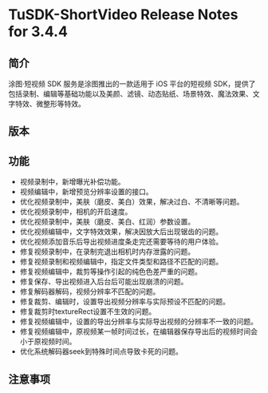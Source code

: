 # TuSDK-ShortVideo Release Notes for 3.4.4

## 简介

涂图·短视频 SDK 服务是涂图推出的一款适用于 iOS 平台的短视频 SDK，提供了包括录制、编辑等基础功能以及美颜、滤镜、动态贴纸、场景特效、魔法效果、文字特效、微整形等特效。

## 版本



## 功能

* 视频录制中，新增曝光补偿功能。
* 视频编辑中，新增预览分辨率设置的接口。
* 优化视频录制中，美肤（磨皮、美白）效果，解决过白、不清晰等问题。
* 优化视频录制中，相机的开启速度。
* 优化视频录制中，美肤（磨皮、美白、红润）参数设置。
* 优化视频编辑中，文字特效效果，解决因放大后出现锯齿的问题。
* 优化视频添加音乐后导出视频进度条走完还需要等待的用户体验。
* 修复视频录制中，在录制完退出相机时内存泄露的问题。	
* 修复视频录制和视频编辑中，指定文件类型和路径不匹配的问题。
* 修复视频编辑中，裁剪等操作引起的纯色色差严重的问题。
* 修复保存、导出视频进入后台后可能出现崩溃的问题。
* 修复解码器解码，视频分辨率不匹配的问题。
* 修复裁剪、编辑时，设置导出视频分辨率与实际预设不匹配的问题。
* 修复裁剪时textureRect设置不生效的问题。
* 修复视频编辑中，设置的导出分辨率与实际导出视频的分辨率不一致的问题。
* 修复视频编辑中，原视频某一帧时间过长，在编辑器保存导出后的视频时间会小于原视频时间。
* 优化系统解码器seek到特殊时间点导致卡死的问题。

## 注意事项